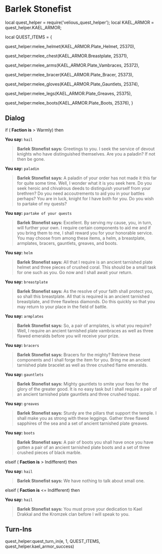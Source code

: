 # Barlek Stonefist


local quest_helper = require('velious_quest_helper');
local KAEL_ARMOR = quest_helper.KAEL_ARMOR;

local QUEST_ITEMS = {

quest_helper:melee_helmet(KAEL_ARMOR.Plate_Helmet, 25370), 

quest_helper:melee_chest(KAEL_ARMOR.Breastplate, 25371), 

quest_helper:melee_arms(KAEL_ARMOR.Plate_Vambraces, 25372), 

quest_helper:melee_bracer(KAEL_ARMOR.Plate_Bracer, 25373), 

quest_helper:melee_gloves(KAEL_ARMOR.Plate_Gauntlets, 25374), 

quest_helper:melee_legs(KAEL_ARMOR.Plate_Greaves, 25375), 

quest_helper:melee_boots(KAEL_ARMOR.Plate_Boots, 25376), 
}

## Dialog

if ( **Faction is** > Warmly) then 


**You say:** `hail`




>**Barlek Stonefist says:** Greetings to you. I seek the service of devout knights who have distinguished themselves. Are you a paladin? If not then be gone.


**You say:** `paladin`




>**Barlek Stonefist says:** A paladin of your order has not made it this far for quite some time. Well, I wonder what it is you seek here. Do you seek heroic and chivalrous deeds to distinguish yourself from your brethren? Do you need accoutrements to aid you in your battles perhaps? You are in luck, knight for I have both for you. Do you wish to partake of my quests?


**You say:** `partake of your quests`




>**Barlek Stonefist says:** Excellent. By serving my cause, you, in turn, will further your own. I require certain components to aid me and if you bring them to me, I shall reward you for your honorable service. You may choose from among these items, a helm, a breastplate, armplates, bracers, gauntlets, greaves, and boots.


**You say:** `helm`




>**Barlek Stonefist says:** All that I require is an ancient tarnished plate helmet and three pieces of crushed coral. This should be a small task for one such as you. Go now and I shall await your return.


**You say:** `breastplate`




>**Barlek Stonefist says:** As the resolve of your faith shall protect you, so shall this breastplate. All that is required is an ancient tarnished breastplate, and three flawless diamonds. Do this quickly so that you may return to your place in the field of battle.


**You say:** `armplates`




>**Barlek Stonefist says:** So, a pair of armplates, is what you require? Well, I require an ancient tarnished plate vambraces as well as three flawed emeralds before you will receive your prize.


**You say:** `bracers`




>**Barlek Stonefist says:** Bracers for the mighty? Retrieve these components and I shall forge the item for you. Bring me an ancient tarnished plate bracelet as well as three crushed flame emeralds.


**You say:** `gauntlets`




>**Barlek Stonefist says:** Mighty gauntlets to smite your foes for the glory of the greater good. It is no easy task but I shall require a pair of an ancient tarnished plate gauntlets and three crushed topaz.


**You say:** `greaves`




>**Barlek Stonefist says:** Sturdy are the pillars that support the temple. I shall make you as strong with these leggings. Gather three flawed sapphires of the sea and a set of ancient tarnished plate greaves.


**You say:** `boots`




>**Barlek Stonefist says:** A pair of boots you shall have once you have gotten a pair of an ancient tarnished plate boots and a set of three crushed pieces of black marble.


elseif ( **Faction is** > Indifferent) then 


**You say:** `hail`




>**Barlek Stonefist says:** We have nothing to talk about small one.


elseif ( **Faction is** <= Indifferent) then


**You say:** `hail`




>**Barlek Stonefist says:** You must prove your dedication to Kael Drakkal and the Kromzek clan before I will speak to you.


## Turn-Ins

quest_helper:quest_turn_in(e, 1, QUEST_ITEMS, quest_helper.kael_armor_success)